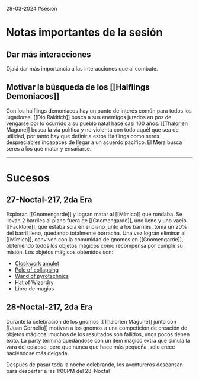 28-03-2024
#sesion 
# Notas importantes de la sesión
## Dar más interacciones
Ojalá dar más importancia a las interacciones que al combate.
## Motivar la búsqueda de los [[Halflings Demoniacos]]
Con los halflings demoniacos hay un punto de interés común para todos los jugadores.
[[Dio Rakitich]] busca a sus enemigos jurados en pos de vengarse por lo ocurrido a su pueblo natal hace casi 100 años.
[[Thalorien Magune]] busca la via política y no violenta con todo aquél que sea de utilidad, por tanto hay que definir a estos Halflings como seres despreciables incapaces de llegar a un acuerdo pacífico.
El Mera busca seres a los que matar y ensañarse.

***
# Sucesos
## 27-Noctal-217, 2da Era
Exploran [[Gnomengarde]] y logran matar al [[Mímico]] que rondaba.
Se llevan 2 barriles al piano fuera de [[Gnomengarde]], uno lleno y uno vacío.
[[Facktoré]], que estaba sola en el piano junto a los barriles, toma un 20% del barril lleno, quedando totalmente borracha.
Una vez logran eliminar al [[Mímico]], conviven con la comunidad de gnomos en [[Gnomengarde]], obteniendo todos los objetos mágicos como recompensa por cumplir su misión. Los objetos mágicos obtenidos son:
+ [Clockwork amulet](https://5e.tools/items.html#clockwork%20amulet_xge)
+ [Pole of collapsing](https://5e.tools/items.html#pole%20of%20collapsing_xge)
+ [Wand of pyrotechnics](https://5e.tools/items.html#wand%20of%20pyrotechnics_xge)
+ [Hat of Wizardry](https://5e.tools/items.html#hat%20of%20wizardry_xge)
+ Libro de magias

## 28-Noctal-217, 2da Era
Durante la celebración de los gnomos [[Thalorien Magune]] junto con [[Juan Cornelio]] motivan a los gnomos a una competición de creación de objetos mágicos, muchos de los resultados son fallidos, unos pocos tienen éxito. La party termina quedándose con un item mágico extra que simula la vara del colapso, pero que nunca que hace más pequeña, solo crece haciéndose más delgada.

Después de pasar toda la noche celebrando, los aventureros descansan para despertar a las 1:00PM del 28-Noctal